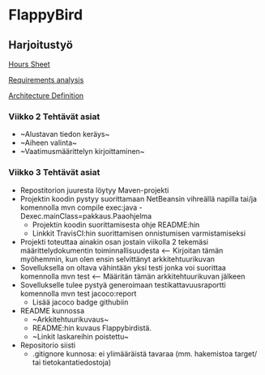 # FlappyBird #

## Harjoitustyö ##

[Hours Sheet](/dokumentointi/hourSheet.md)

[Requirements analysis](/dokumentointi/vaatimusmaarittely.md)

[Architecture Definition](/dokumentointi/architectureDefinition.md)

### Viikko 2 Tehtävät asiat ###

* ~Alustavan tiedon keräys~
* ~Aiheen valinta~
* ~Vaatimusmäärittelyn kirjoittaminen~

### Viikko 3 Tehtävät asiat ###

* Repostitorion juuresta löytyy Maven-projekti
* Projektin koodin pystyy suorittamaan NetBeansin vihreällä napilla tai/ja komennolla mvn compile exec:java -Dexec.mainClass=pakkaus.Paaohjelma
   * Projektin koodin suorittamisesta ohje README:hin
   * Linkkit TravisCI:hin suorittamisen onnistumisen varmistamiseksi
* Projekti toteuttaa ainakin osan jostain viikolla 2 tekemäsi määrittelydokumentin toiminnallisuudesta <-- Kirjoitan tämän myöhemmin, kun olen ensin selvittänyt arkkitehtuurikuvan
* Sovelluksella on oltava vähintään yksi testi jonka voi suorittaa komennolla mvn test <-- Määritän tämän arkkitehtuurikuvan jälkeen
* Sovellukselle tulee pystyä generoimaan testikattavuusraportti komennolla mvn test jacoco:report
   * Lisää jacoco badge githubiin
* README kunnossa
   * ~Arkkitehtuurikuvaus~
   * README:hin kuvaus Flappybirdistä.
   * ~Linkit laskareihin poistettu~
* Repositorio siisti
   * .gitignore kunnosa: ei ylimääräistä tavaraa (mm. hakemistoa target/ tai tietokantatiedostoja)